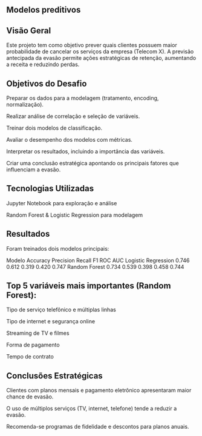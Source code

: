## Modelos preditivos

## Visão Geral

Este projeto tem como objetivo prever quais clientes possuem maior probabilidade de cancelar os serviços da empresa (Telecom X).
A previsão antecipada da evasão permite ações estratégicas de retenção, aumentando a receita e reduzindo perdas.

## Objetivos do Desafio

Preparar os dados para a modelagem (tratamento, encoding, normalização).

Realizar análise de correlação e seleção de variáveis.

Treinar dois modelos de classificação.

Avaliar o desempenho dos modelos com métricas.

Interpretar os resultados, incluindo a importância das variáveis.

Criar uma conclusão estratégica apontando os principais fatores que influenciam a evasão.

## Tecnologias Utilizadas

Jupyter Notebook para exploração e análise

Random Forest & Logistic Regression para modelagem

## Resultados
Foram treinados dois modelos principais:

Modelo	            Accuracy	 Precision	 Recall	F1	   ROC AUC
Logistic Regression 	0.746 	 0.612	     0.319 	0.420	 0.747
Random Forest	       0.734	  0.539     	0.398   0.458	 0.744

## Top 5 variáveis mais importantes (Random Forest):

Tipo de serviço telefônico e múltiplas linhas

Tipo de internet e segurança online

Streaming de TV e filmes

Forma de pagamento

Tempo de contrato

## Conclusões Estratégicas

Clientes com planos mensais e pagamento eletrônico apresentaram maior chance de evasão.

O uso de múltiplos serviços (TV, internet, telefone) tende a reduzir a evasão.

Recomenda-se programas de fidelidade e descontos para planos anuais.
